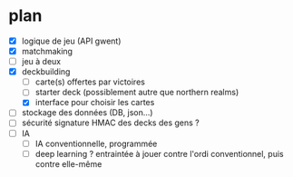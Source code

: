 # plan

- [x] logique de jeu (API gwent)
- [x] matchmaking
- [ ] jeu à deux
- [x] deckbuilding
  - [ ] carte(s) offertes par victoires
  - [ ] starter deck (possiblement autre que northern realms)
  - [x] interface pour choisir les cartes
- [ ] stockage des données (DB, json...)
- [ ] sécurité signature HMAC des decks des gens ?
- [ ] IA
    - [ ] IA conventionnelle, programmée
    - [ ] deep learning ? entraintée à jouer contre l'ordi conventionnel, puis contre elle-même 